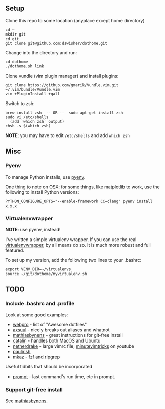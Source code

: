## Setup

Clone this repo to some location (anyplace except home directory)

    cd ~
    mkdir git
    cd git
    git clone git@github.com:dswisher/dothome.git

Change into the directory and run:

    cd dothome
    ./dothome.sh link

Clone vundle (vim plugin manager) and install plugins:

	git clone https://github.com/gmarik/Vundle.vim.git ~/.vim/bundle/Vundle.vim
    vim +PluginInstall +qall

Switch to zsh:

    brew install zsh  -- OR --  sudo apt-get install zsh
    sudo vi /etc/shells
      (add `which zsh` output)
    chsh -s $(which zsh)

**NOTE**: you may have to edit `/etc/shells` and add `which zsh`

## Misc

### Pyenv

To manage Python installs, use [pyenv](https://github.com/pyenv/pyenv).

One thing to note on OSX: for some things, like matplotlib to work, use the following to install Python versions:

    PYTHON_CONFIGURE_OPTS="--enable-framework CC=clang" pyenv install x.x.x

### Virtualenvwrapper

**NOTE**: use pyenv, instead!

I've written a simple virtualenv wrapper.
If you can use the real [virtualenvwrapper](https://bitbucket.org/dhellmann/virtualenvwrapper),
by all means do so. It is much more robust and full featured.

To set up my version, add the following two lines to your .bashrc:

    export VENV_DIR=~/virtualenvs
    source ~/git/dothome/myvirtualenv.sh

## TODO

### Include .bashrc and .profile

Look at some good examples:
* [webpro](https://github.com/webpro/awesome-dotfiles) - list of "Awesome dotfiles"
* [axsuul](https://github.com/axsuul/dotfiles/tree/master/home) - nicely breaks out aliases and whatnot
* [mathiasbynens](https://github.com/mathiasbynens/dotfiles) - great instructions for git-free install
* [catalin](https://github.com/alrra/dotfiles) - handles both MacOS and Ubuntu
* [netherdrake](https://github.com/Netherdrake/dotfiles) - large vimrc file; [minutevimtricks](https://www.youtube.com/channel/UCpdsZ1n09mwrbUGmU7lqnqA) on youtube
* [paulirish](https://github.com/paulirish/dotfiles)
* [mkaz](https://github.com/mkaz/dotfiles) - [fzf and ripgrep](https://mkaz.blog/code/unix-is-my-ide/)

Useful tidbits that should be incorporated
* [prompt](http://jakemccrary.com/blog/2015/05/03/put-the-last-commands-run-time-in-your-bash-prompt/) - last command's run time, etc in prompt.

### Support git-free install

See [mathiasbynens](https://github.com/mathiasbynens/dotfiles).


